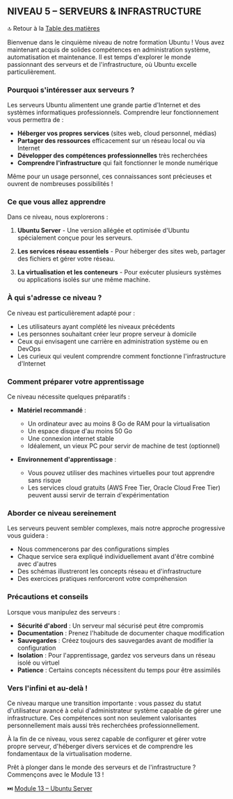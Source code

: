 ## NIVEAU 5 – SERVEURS & INFRASTRUCTURE

🔝 Retour à la [Table des matières](#table-des-matières)

Bienvenue dans le cinquième niveau de notre formation Ubuntu ! Vous avez maintenant acquis de solides compétences en administration système, automatisation et maintenance. Il est temps d'explorer le monde passionnant des serveurs et de l'infrastructure, où Ubuntu excelle particulièrement.

### Pourquoi s'intéresser aux serveurs ?

Les serveurs Ubuntu alimentent une grande partie d'Internet et des systèmes informatiques professionnels. Comprendre leur fonctionnement vous permettra de :
- **Héberger vos propres services** (sites web, cloud personnel, médias)
- **Partager des ressources** efficacement sur un réseau local ou via Internet
- **Développer des compétences professionnelles** très recherchées
- **Comprendre l'infrastructure** qui fait fonctionner le monde numérique

Même pour un usage personnel, ces connaissances sont précieuses et ouvrent de nombreuses possibilités !

### Ce que vous allez apprendre

Dans ce niveau, nous explorerons :

1. **Ubuntu Server** - Une version allégée et optimisée d'Ubuntu spécialement conçue pour les serveurs.

2. **Les services réseau essentiels** - Pour héberger des sites web, partager des fichiers et gérer votre réseau.

3. **La virtualisation et les conteneurs** - Pour exécuter plusieurs systèmes ou applications isolés sur une même machine.

### À qui s'adresse ce niveau ?

Ce niveau est particulièrement adapté pour :
- Les utilisateurs ayant complété les niveaux précédents
- Les personnes souhaitant créer leur propre serveur à domicile
- Ceux qui envisagent une carrière en administration système ou en DevOps
- Les curieux qui veulent comprendre comment fonctionne l'infrastructure d'Internet

### Comment préparer votre apprentissage

Ce niveau nécessite quelques préparatifs :

- **Matériel recommandé** :
  - Un ordinateur avec au moins 8 Go de RAM pour la virtualisation
  - Un espace disque d'au moins 50 Go
  - Une connexion internet stable
  - Idéalement, un vieux PC pour servir de machine de test (optionnel)

- **Environnement d'apprentissage** :
  - Vous pouvez utiliser des machines virtuelles pour tout apprendre sans risque
  - Les services cloud gratuits (AWS Free Tier, Oracle Cloud Free Tier) peuvent aussi servir de terrain d'expérimentation

### Aborder ce niveau sereinement

Les serveurs peuvent sembler complexes, mais notre approche progressive vous guidera :
- Nous commencerons par des configurations simples
- Chaque service sera expliqué individuellement avant d'être combiné avec d'autres
- Des schémas illustreront les concepts réseau et d'infrastructure
- Des exercices pratiques renforceront votre compréhension

### Précautions et conseils

Lorsque vous manipulez des serveurs :
- **Sécurité d'abord** : Un serveur mal sécurisé peut être compromis
- **Documentation** : Prenez l'habitude de documenter chaque modification
- **Sauvegardes** : Créez toujours des sauvegardes avant de modifier la configuration
- **Isolation** : Pour l'apprentissage, gardez vos serveurs dans un réseau isolé ou virtuel
- **Patience** : Certains concepts nécessitent du temps pour être assimilés

### Vers l'infini et au-delà !

Ce niveau marque une transition importante : vous passez du statut d'utilisateur avancé à celui d'administrateur système capable de gérer une infrastructure. Ces compétences sont non seulement valorisantes personnellement mais aussi très recherchées professionnellement.

À la fin de ce niveau, vous serez capable de configurer et gérer votre propre serveur, d'héberger divers services et de comprendre les fondamentaux de la virtualisation moderne.

Prêt à plonger dans le monde des serveurs et de l'infrastructure ? Commençons avec le Module 13 !

⏭️ [Module 13 – Ubuntu Server](/05-serveurs-infrastructure/module-13-ubuntu-server/README.md)
